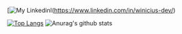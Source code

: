 
[![My Linkedin](https://generator-qrcode.vercel.app/api?url=https://www.linkedin.com/in/winicius-dev/)l(https://www.linkedin.com/in/winicius-dev/)

[![Top Langs](https://github-readme-stats.vercel.app/api/top-langs/?username=anuraghazra&layout=compact)](https://github.com/anuraghazra/github-readme-stats)
![Anurag's github stats](https://github-readme-stats.vercel.app/api?username=WiniciusNvoip&show_icons=true&theme=radical)
